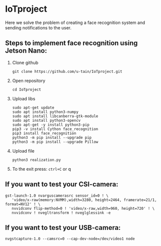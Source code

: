 # IoTproject
Here we solve the problem of creating a face recognition system and sending notifications to the user.
## Steps to implement face recognition using Jetson Nano:
1. Clone github
   ```
   git clone https://github.com/u-tain/IoTproject.git
   ```
2. Open repository 
   ```
   cd IoTproject
   ```
3. Upload libs
   ```
   sudo apt-get update
   sudo apt install python3-numpy
   sudo apt install libcanberra-gtk-module
   sudo apt install python3-opencv
   sudo apt-get -y install python3-pip
   pip3 -v install Cython face_recognition
   pip3 install face_recognition
   python3 -m pip install --upgrade pip
   python3 -m pip install --upgrade Pillow
   ```
4. Upload file
   ```
   python3 realization.py
5. To the exit press: ```ctrl+C``` or q
## If you want to test your CSI-camera:
```
gst-launch-1.0 nvarguscamerasrc sensor_id=0 ! \
   'video/x-raw(memory:NVMM),width=3280, height=2464, framerate=21/1, format=NV12' ! \
   nvvidconv flip-method=0 ! 'video/x-raw,width=960, height=720' ! \
   nvvidconv ! nvegltransform ! nveglglessink -e
```
## If you want to test your USB-camera:
```
nvgstcapture-1.0 --camsrc=0 --cap-dev-node=/dev/video1 node
```
